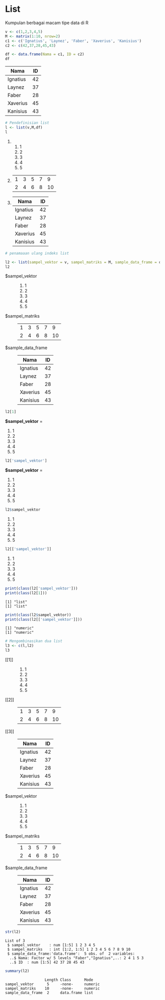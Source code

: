 # List

Kumpulan berbagai macam tipe data di R


```R
v <- c(1,2,3,4,5)
M <- matrix(1:10, nrow=2)
c1 <- c('Ignatius', 'Laynez', 'Faber', 'Xaverius', 'Kanisius')
c2 <- c(42,37,28,45,43)
```


```R
df <- data.frame(Nama = c1, ID = c2)
df
```


<table>
<thead><tr><th scope=col>Nama</th><th scope=col>ID</th></tr></thead>
<tbody>
	<tr><td>Ignatius</td><td>42      </td></tr>
	<tr><td>Laynez  </td><td>37      </td></tr>
	<tr><td>Faber   </td><td>28      </td></tr>
	<tr><td>Xaverius</td><td>45      </td></tr>
	<tr><td>Kanisius</td><td>43      </td></tr>
</tbody>
</table>




```R
# Pendefinisian list
l <- list(v,M,df)
l
```


<ol>
	<li><ol class=list-inline>
	<li>1</li>
	<li>2</li>
	<li>3</li>
	<li>4</li>
	<li>5</li>
</ol>
</li>
	<li><table>
<tbody>
	<tr><td>1 </td><td>3 </td><td>5 </td><td>7 </td><td> 9</td></tr>
	<tr><td>2 </td><td>4 </td><td>6 </td><td>8 </td><td>10</td></tr>
</tbody>
</table>
</li>
	<li><table>
<thead><tr><th scope=col>Nama</th><th scope=col>ID</th></tr></thead>
<tbody>
	<tr><td>Ignatius</td><td>42      </td></tr>
	<tr><td>Laynez  </td><td>37      </td></tr>
	<tr><td>Faber   </td><td>28      </td></tr>
	<tr><td>Xaverius</td><td>45      </td></tr>
	<tr><td>Kanisius</td><td>43      </td></tr>
</tbody>
</table>
</li>
</ol>




```R
# penamaaan ulang indeks list

l2 <- list(sampel_vektor = v, sampel_matriks = M, sample_data_frame = df)
l2
```


<dl>
	<dt>$sampel_vektor</dt>
		<dd><ol class=list-inline>
	<li>1</li>
	<li>2</li>
	<li>3</li>
	<li>4</li>
	<li>5</li>
</ol>
</dd>
	<dt>$sampel_matriks</dt>
		<dd><table>
<tbody>
	<tr><td>1 </td><td>3 </td><td>5 </td><td>7 </td><td> 9</td></tr>
	<tr><td>2 </td><td>4 </td><td>6 </td><td>8 </td><td>10</td></tr>
</tbody>
</table>
</dd>
	<dt>$sample_data_frame</dt>
		<dd><table>
<thead><tr><th scope=col>Nama</th><th scope=col>ID</th></tr></thead>
<tbody>
	<tr><td>Ignatius</td><td>42      </td></tr>
	<tr><td>Laynez  </td><td>37      </td></tr>
	<tr><td>Faber   </td><td>28      </td></tr>
	<tr><td>Xaverius</td><td>45      </td></tr>
	<tr><td>Kanisius</td><td>43      </td></tr>
</tbody>
</table>
</dd>
</dl>




```R
l2[1]
```


<strong>$sampel_vektor</strong> = <ol class=list-inline>
	<li>1</li>
	<li>2</li>
	<li>3</li>
	<li>4</li>
	<li>5</li>
</ol>




```R
l2['sampel_vektor']
```


<strong>$sampel_vektor</strong> = <ol class=list-inline>
	<li>1</li>
	<li>2</li>
	<li>3</li>
	<li>4</li>
	<li>5</li>
</ol>




```R
l2$sampel_vektor
```


<ol class=list-inline>
	<li>1</li>
	<li>2</li>
	<li>3</li>
	<li>4</li>
	<li>5</li>
</ol>




```R
l2[['sampel_vektor']]
```


<ol class=list-inline>
	<li>1</li>
	<li>2</li>
	<li>3</li>
	<li>4</li>
	<li>5</li>
</ol>




```R
print(class(l2['sampel_vektor']))
print(class(l2[1]))
```

    [1] "list"
    [1] "list"



```R
print(class(l2$sampel_vektor))
print(class(l2[['sampel_vektor']]))
```

    [1] "numeric"
    [1] "numeric"



```R
# Mengombinasikan dua list
l3 <- c(l,l2)
l3
```


<dl>
	<dt>[[1]]</dt>
		<dd><ol class=list-inline>
	<li>1</li>
	<li>2</li>
	<li>3</li>
	<li>4</li>
	<li>5</li>
</ol>
</dd>
	<dt>[[2]]</dt>
		<dd><table>
<tbody>
	<tr><td>1 </td><td>3 </td><td>5 </td><td>7 </td><td> 9</td></tr>
	<tr><td>2 </td><td>4 </td><td>6 </td><td>8 </td><td>10</td></tr>
</tbody>
</table>
</dd>
	<dt>[[3]]</dt>
		<dd><table>
<thead><tr><th scope=col>Nama</th><th scope=col>ID</th></tr></thead>
<tbody>
	<tr><td>Ignatius</td><td>42      </td></tr>
	<tr><td>Laynez  </td><td>37      </td></tr>
	<tr><td>Faber   </td><td>28      </td></tr>
	<tr><td>Xaverius</td><td>45      </td></tr>
	<tr><td>Kanisius</td><td>43      </td></tr>
</tbody>
</table>
</dd>
	<dt>$sampel_vektor</dt>
		<dd><ol class=list-inline>
	<li>1</li>
	<li>2</li>
	<li>3</li>
	<li>4</li>
	<li>5</li>
</ol>
</dd>
	<dt>$sampel_matriks</dt>
		<dd><table>
<tbody>
	<tr><td>1 </td><td>3 </td><td>5 </td><td>7 </td><td> 9</td></tr>
	<tr><td>2 </td><td>4 </td><td>6 </td><td>8 </td><td>10</td></tr>
</tbody>
</table>
</dd>
	<dt>$sample_data_frame</dt>
		<dd><table>
<thead><tr><th scope=col>Nama</th><th scope=col>ID</th></tr></thead>
<tbody>
	<tr><td>Ignatius</td><td>42      </td></tr>
	<tr><td>Laynez  </td><td>37      </td></tr>
	<tr><td>Faber   </td><td>28      </td></tr>
	<tr><td>Xaverius</td><td>45      </td></tr>
	<tr><td>Kanisius</td><td>43      </td></tr>
</tbody>
</table>
</dd>
</dl>




```R
str(l2)
```

    List of 3
     $ sampel_vektor    : num [1:5] 1 2 3 4 5
     $ sampel_matriks   : int [1:2, 1:5] 1 2 3 4 5 6 7 8 9 10
     $ sample_data_frame:'data.frame':	5 obs. of  2 variables:
      ..$ Nama: Factor w/ 5 levels "Faber","Ignatius",..: 2 4 1 5 3
      ..$ ID  : num [1:5] 42 37 28 45 43



```R
summary(l2)
```


                      Length Class      Mode   
    sampel_vektor      5     -none-     numeric
    sampel_matriks    10     -none-     numeric
    sample_data_frame  2     data.frame list   

